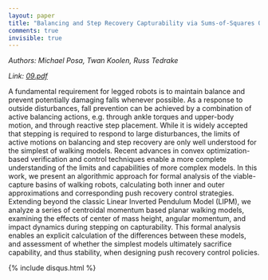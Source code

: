 ```yaml
---
layout: paper
title: "Balancing and Step Recovery Capturability via Sums-of-Squares Optimization"
comments: true
invisible: true
---
```


<p class="text-left"><i>Authors: Michael Posa, Twan Koolen, Russ Tedrake</i></p>
<p class="text-left"><i>Link: <a href="https://storage.googleapis.com/rss2017-papers/09.pdf">09.pdf</a></i></p>

A fundamental requirement for legged robots is to maintain balance and prevent potentially damaging falls whenever possible. As a response to outside disturbances, fall prevention can be achieved by a combination of active balancing actions, e.g. through ankle torques and upper-body motion, and through reactive step placement. While it is widely accepted that stepping is required to respond to large disturbances, the limits of active motions on balancing and step recovery are only well understood for the simplest of walking models. Recent advances in convex optimization-based verification and control techniques enable a more complete understanding of the limits and capabilities of more complex models. In this work, we present an algorithmic approach for formal analysis of the viable-capture basins of walking robots, calculating both inner and outer approximations and corresponding push recovery control strategies. Extending beyond the classic Linear Inverted Pendulum Model (LIPM), we analyze a series of centroidal momentum based planar walking models, examining the effects of center of mass height, angular momentum, and impact dynamics during stepping on capturability. This formal analysis enables an explicit calculation of the differences between these models, and assessment of  whether the simplest models ultimately sacrifice capability, and thus stability, when designing push recovery control policies.

{% include disqus.html %}